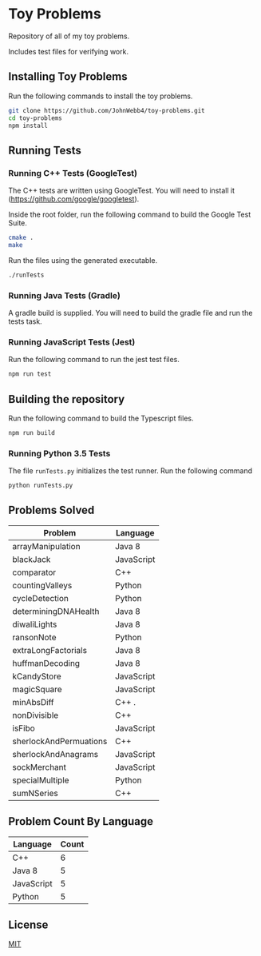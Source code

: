 # Toy Problems

Repository of all of my toy problems.

Includes test files for verifying work.

## Installing Toy Problems

Run the following commands to install the toy problems.

```sh
git clone https://github.com/JohnWebb4/toy-problems.git
cd toy-problems
npm install
```

## Running Tests

### Running C++ Tests (GoogleTest)

The C++ tests are written using GoogleTest. You will need to install it (https://github.com/google/googletest).

Inside the root folder, run the following command to build the Google Test Suite.

```sh
cmake .
make
```

Run the files using the generated executable.

```sh
./runTests
```

### Running Java Tests (Gradle)

A gradle build is supplied. You will need to build the gradle file and run the tests task.

### Running JavaScript Tests (Jest)

Run the following command to run the jest test files.

```sh
npm run test
```

## Building the repository

Run the following command to build the Typescript files.

```sh
npm run build
```

### Running Python 3.5 Tests

The file `runTests.py` initializes the test runner. Run the following command

```sh
python runTests.py
```

## Problems Solved

| Problem                | Language   |
| ---------------------- | ---------- |
| arrayManipulation      | Java 8     |
| blackJack              | JavaScript |
| comparator             | C++        |
| countingValleys        | Python     |
| cycleDetection         | Python     |
| determiningDNAHealth   | Java 8     |
| diwaliLights           | Java 8     |
| ransonNote             | Python     |
| extraLongFactorials    | Java 8     |
| huffmanDecoding        | Java 8     |
| kCandyStore            | JavaScript |
| magicSquare            | JavaScript |
| minAbsDiff             | C++ .      |
| nonDivisible           | C++        |
| isFibo                 | JavaScript |
| sherlockAndPermuations | C++        |
| sherlockAndAnagrams    | JavaScript |
| sockMerchant           | JavaScript |
| specialMultiple        | Python     |
| sumNSeries             | C++        |

## Problem Count By Language

| Language   | Count |
| ---------- | ----- |
| C++        | 6     |
| Java 8     | 5     |
| JavaScript | 5     |
| Python     | 5     |

## License

[MIT](/LICENSE)
